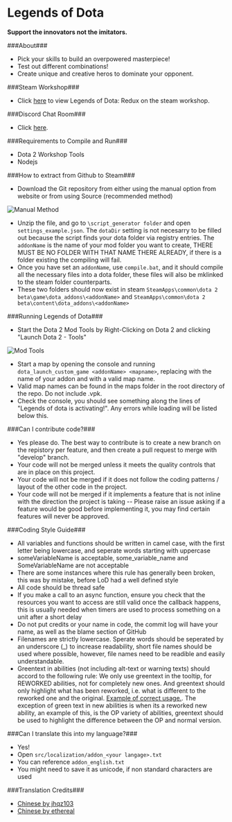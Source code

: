 Legends of Dota
=====

**Support the innovators not the imitators.**

###About###
 - Pick your skills to build an overpowered masterpiece!
 - Test out different combinations!
 - Create unique and creative heros to dominate your opponent.

###Steam Workshop###
 - Click [here](https://steamcommunity.com/sharedfiles/filedetails/?id=717356279) to view Legends of Dota: Redux on the steam workshop.
 
###Discord Chat Room###
 - Click [here](https://discordapp.com/channels/242335821426851842/242335821426851842).

###Requirements to Compile and Run###
 - Dota 2 Workshop Tools
 - Nodejs

###How to extract from Github to Steam###
 - Download the Git repository from either using the manual option from website or from using Source (recommended method)
 
![Manual Method](http://i.imgur.com/wUGrQRg.png)

 - Unzip the file, and go to `\script_generator folder` and open `settings_example.json`. The `dotaDir` setting is not necesarry to be filled out because the script finds your dota folder via registry entries. The `addonName` is the name of your mod folder you want to create, THERE MUST BE NO FOLDER WITH THAT NAME THERE ALREADY, if there is a folder existing the compiling will fail. 
 - Once you have set an `addonName`, use `compile.bat`, and it should compile all the necessary files into a dota folder, these files will also be mklinked to the steam folder counterparts. 
 - These two folders should now exist in steam `SteamApps\common\dota 2 beta\game\dota_addons\<addonName>` and `SteamApps\common\dota 2 beta\content\dota_addons\<addonName>`

###Running Legends of Dota###
 - Start the Dota 2 Mod Tools by Right-Clicking on Dota 2 and clicking "Launch Dota 2 - Tools"

![Mod Tools](http://i.imgur.com/0EsjTMO.png)

 - Start a map by opening the console and running `dota_launch_custom_game <addonName> <mapname>`, replacing <addonName> with the name of your addon and <mapname> with a valid map name.
 - Valid map names can be found in the maps folder in the root directory of the repo. Do not include .vpk.
 - Check the console, you should see something along the lines of "Legends of dota is activating!". Any errors while loading will be listed below this.

###Can I contribute code?###
 - Yes please do. The best way to contribute is to create a new branch on the repistory per feature, and then create a pull request to merge with "develop" branch. 
 - Your code will not be merged unless it meets the quality controls that are in place on this project.
 - Your code will not be merged if it does not follow the coding patterns / layout of the other code in the project.
 - Your code will not be merged if it implements a feature that is not inline with the direction the project is taking -- Please raise an issue asking if a feature would be good before implementing it, you may find certain features will never be approved.

###Coding Style Guide###
 - All variables and functions should be written in camel case, with the first letter being lowercase, and seperate words starting with uppercase
  - someVariableName is acceptable, some_variable_name and SomeVariableName are not acceptable
  - There are some instances where this rule has generally been broken, this was by mistake, before LoD had a well defined style
 - All code should be thread safe
  - If you make a call to an async function, ensure you check that the resources you want to access are still valid once the callback happens, this is usually needed when timers are used to process something on a unit after a short delay
 - Do not put credits or your name in code, the commit log will have your name, as well as the blame section of GitHub
 - Filenames are strictly lowercase. Sperate words should be seperated by an underscore (_) to increase readability, short file names should be used where possible, however, file names need to be readible and easily understandable.
 - Greentext in abilities (not including alt-text or warning texts) should accord to the following rule: We only use greentext in the tooltip, for REWORKED abilities, not for completely new ones. And greentext should only highlight what has been reworked, i.e. what is different to the reworked one and the original. [Example of correct usage.](http://imgur.com/5KWkSh5). The exception of green text in new abilities is when its a reworked new ability, an example of this, is the OP variety of abilities, greentext should be used to highlight the difference between the OP and normal version.

###Can I translate this into my language?###
 - Yes!
 - Open `src/localization/addon_<your langage>.txt`
 - You can reference `addon_english.txt`
 - You might need to save it as unicode, if non standard characters are used

###Translation Credits###
 - [Chinese by jhqz103](http://steamcommunity.com/profiles/76561198096463858/)
 - [Chinese by ethereal](http://steamcommunity.com/profiles/76561198124343304/)
